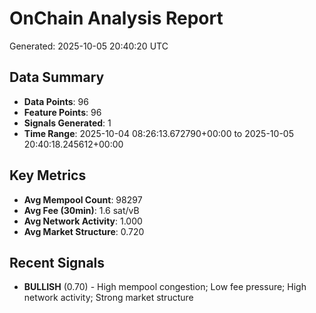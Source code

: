 # OnChain Analysis Report
Generated: 2025-10-05 20:40:20 UTC

## Data Summary
- **Data Points**: 96
- **Feature Points**: 96
- **Signals Generated**: 1
- **Time Range**: 2025-10-04 08:26:13.672790+00:00 to 2025-10-05 20:40:18.245612+00:00

## Key Metrics
- **Avg Mempool Count**: 98297
- **Avg Fee (30min)**: 1.6 sat/vB
- **Avg Network Activity**: 1.000
- **Avg Market Structure**: 0.720

## Recent Signals
- **BULLISH** (0.70) - High mempool congestion; Low fee pressure; High network activity; Strong market structure
